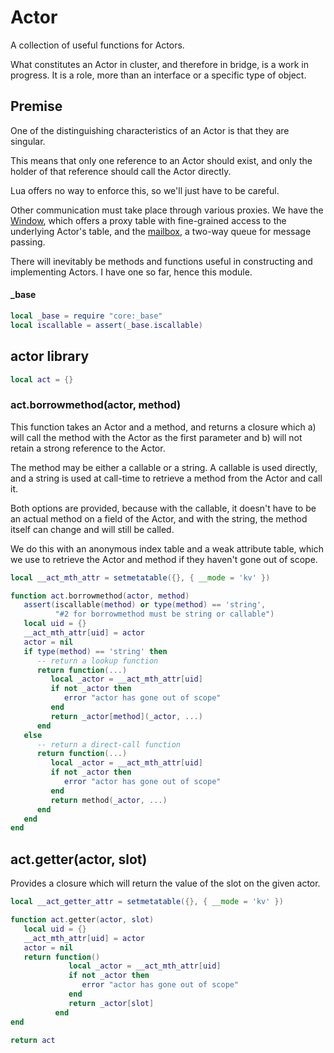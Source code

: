 # Actor

  A collection of useful functions for Actors\.

What constitutes an Actor in cluster, and therefore in bridge, is a work in
progress\.  It is a role, more than an interface or a specific type of object\.


## Premise

  One of the distinguishing characteristics of an Actor is that they are
singular\.

This means that only one reference to an Actor should exist, and only the
holder of that reference should call the Actor directly\.

Lua offers no way to enforce this, so we'll just have to be careful\.

Other communication must take place through various proxies\.  We have the
[Window](https://gitlab.com/special-circumstance/core/-/blob/trunk/doc/md/window/window.md), which offers a proxy table with fine\-grained
access to the underlying Actor's table, and the [mailbox](https://gitlab.com/special-circumstance/core/-/blob/trunk/doc/md/mailbox/mailbox.md),
a two\-way queue for message passing\.

There will inevitably be methods and functions useful in constructing and
implementing Actors\.  I have one so far, hence this module\.


#### \_base

```lua
local _base = require "core:_base"
local iscallable = assert(_base.iscallable)
```


## actor library

```lua
local act = {}
```


### act\.borrowmethod\(actor, method\)

  This function takes an Actor and a method, and returns a closure which a\)
will call the method with the Actor as the first parameter and b\) will not
retain a strong reference to the Actor\.

The method may be either a callable or a string\.  A callable is used directly,
and a string is used at call\-time to retrieve a method from the Actor and call
it\.

Both options are provided, because with the callable, it doesn't have to be an
actual method on a field of the Actor, and with the string, the method itself
can change and will still be called\.

We do this with an anonymous index table and a weak attribute table, which we
use to retrieve the Actor and method if they haven't gone out of scope\.

```lua
local __act_mth_attr = setmetatable({}, { __mode = 'kv' })

function act.borrowmethod(actor, method)
   assert(iscallable(method) or type(method) == 'string',
          "#2 for borrowmethod must be string or callable")
   local uid = {}
   __act_mth_attr[uid] = actor
   actor = nil
   if type(method) == 'string' then
      -- return a lookup function
      return function(...)
         local _actor = __act_mth_attr[uid]
         if not _actor then
            error "actor has gone out of scope"
         end
         return _actor[method](_actor, ...)
      end
   else
      -- return a direct-call function
      return function(...)
         local _actor = __act_mth_attr[uid]
         if not _actor then
            error "actor has gone out of scope"
         end
         return method(_actor, ...)
      end
   end
end
```


## act\.getter\(actor, slot\)

  Provides a closure which will return the value of the slot on the given
actor\.

```lua
local __act_getter_attr = setmetatable({}, { __mode = 'kv' })

function act.getter(actor, slot)
   local uid = {}
   __act_mth_attr[uid] = actor
   actor = nil
   return function()
             local _actor = __act_mth_attr[uid]
             if not _actor then
                error "actor has gone out of scope"
             end
             return _actor[slot]
          end
end


```

```lua
return act
```
